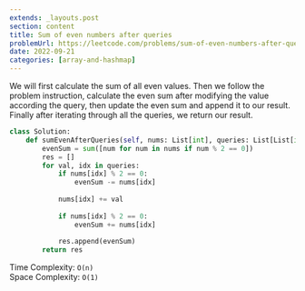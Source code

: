 ```yaml
---
extends: _layouts.post
section: content
title: Sum of even numbers after queries
problemUrl: https://leetcode.com/problems/sum-of-even-numbers-after-queries/
date: 2022-09-21
categories: [array-and-hashmap]
---
```


We will first calculate the sum of all even values. Then we follow the problem instruction, calculate the even sum after modifying the value according the query, then update the even sum and append it to our result. Finally after iterating through all the queries, we return our result.

```python
class Solution:
    def sumEvenAfterQueries(self, nums: List[int], queries: List[List[int]]) -> List[int]:
        evenSum = sum([num for num in nums if num % 2 == 0])
        res = []
        for val, idx in queries:
            if nums[idx] % 2 == 0:
                evenSum -= nums[idx]
            
            nums[idx] += val
            
            if nums[idx] % 2 == 0:
                evenSum += nums[idx]
            
            res.append(evenSum)
        return res
```

Time Complexity: `O(n)` <br/>
Space Complexity: `O(1)`